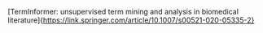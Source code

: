 
[TermInformer: unsupervised term mining and analysis in biomedical literature]{https://link.springer.com/article/10.1007/s00521-020-05335-2}
